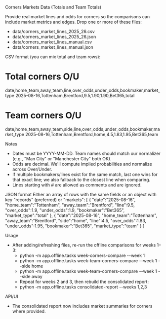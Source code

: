 Corners Markets Data (Totals and Team Totals)

Provide real market lines and odds for corners so the comparisons can include market metrics and edges. Drop one or more of these files:

- data/corners_market_lines_2025_26.csv
- data/corners_market_lines_2025_26.json
- data/corners_market_lines_manual.csv
- data/corners_market_lines_manual.json

CSV format (you can mix total and team rows):

# Total corners O/U
date,home_team,away_team,line,over_odds,under_odds,bookmaker,market_type
2025-08-16,Tottenham,Brentford,9.5,1.90,1.90,Bet365,total

# Team corners O/U
date,home_team,away_team,side,line,over_odds,under_odds,bookmaker,market_type
2025-08-16,Tottenham,Brentford,home,4.5,1.83,1.95,Bet365,team

Notes
- Dates must be YYYY-MM-DD. Team names should match our normalizer (e.g., "Man City" or "Manchester City" both OK).
- Odds are decimal. We'll compute implied probabilities and normalize across Over/Under.
- If multiple bookmakers/lines exist for the same match, last one wins for that exact line; we also fallback to the closest line when comparing.
- Lines starting with # are allowed as comments and are ignored.

JSON format
Either an array of rows with the same fields or an object with key "records" (preferred) or "markets":
[
  { "date":"2025-08-16", "home_team":"Tottenham", "away_team":"Brentford", "line":9.5, "over_odds":1.9, "under_odds":1.9, "bookmaker":"Bet365", "market_type":"total" },
  { "date":"2025-08-16", "home_team":"Tottenham", "away_team":"Brentford", "side":"home", "line":4.5, "over_odds":1.83, "under_odds":1.95, "bookmaker":"Bet365", "market_type":"team" }
]

Usage
- After adding/refreshing files, re-run the offline comparisons for weeks 1–3:
  - python -m app.offline.tasks week-corners-compare --week 1
  - python -m app.offline.tasks week-team-corners-compare --week 1 --side home
  - python -m app.offline.tasks week-team-corners-compare --week 1 --side away
  - Repeat for weeks 2 and 3, then rebuild the consolidated report:
  - python -m app.offline.tasks consolidated-report --weeks 1,2,3

API/UI
- The consolidated report now includes market summaries for corners where provided.